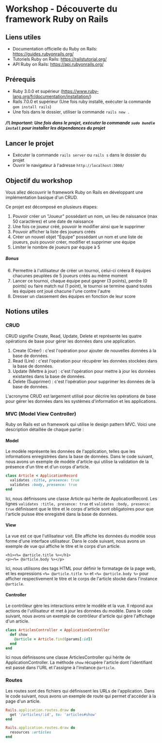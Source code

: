 # Workshop - Découverte du framework Ruby on Rails

## Liens utiles
* Documentation officielle du Ruby on Rails: https://guides.rubyonrails.org/
* Tutoriels Ruby on Rails: https://railstutorial.org/
* API Ruby on Rails: https://api.rubyonrails.org/

## Prérequis
* Ruby 3.0.0 et supérieur (https://www.ruby-lang.org/fr/documentation/installation/)
* Rails 7.0.0 et supérieur (Une fois ruby installé, exécuter la commande `gem install rails`)
* Une fois dans le dossier, utiliser la commande `rails new .`
##### /!\ Important: Une fois dans le projet, exécuter la commande `sudo bundle install` pour installer les dépendances du projet

## Lancer le projet
* Exécuter la commande `rails server` ou `rails s` dans le dossier du projet
* Ouvrir le navigateur à l'adresse `http://localhost:3000/`

## Objectif du workshop
Vous allez découvrir le framework Ruby on Rails en développant une implémentation basique d'un CRUD.

Ce projet est décomposé en plusieurs étapes:
1. Pouvoir créer un "Joueur" possédant un nom, un lieu de naissance (max 50 caractères) et une date de naissance
2. Une fois ce joueur créé, pouvoir le modifier ainsi que le supprimer
3. Pouvoir afficher la liste des joueurs créés
4. Créer un nouvel objet "Équipe" possédant un nom et une liste de joueurs, puis pouvoir créer, modifier et supprimer une équipe
5. Limiter le nombre de joueurs par équipe à 5

##### Bonus
6. Permettre à l'utilisateur de créer un tournoi, celui-ci créera 8 équipes chacunes peuplées de 5 joueurs créés au même moment
7. Lancer ce tournoi, chaque équipe peut gagner (3 points), perdre (0 points) ou faire match nul (1 point), le tournoi se termine quand toutes les équipes ont joué chacune l'une contre l'autre
8. Dresser un classement des équipes en fonction de leur score

## Notions utiles

### CRUD
CRUD signifie Create, Read, Update, Delete et représente les quatre opérations de base pour gérer les données dans une application.

1. Create (Créer) : c'est l'opération pour ajouter de nouvelles données à la base de données.
2. Read (Lire) : c'est l'opération pour récupérer les données stockées dans la base de données.
3. Update (Mettre à jour) : c'est l'opération pour mettre à jour les données existantes dans la base de données.
4. Delete (Supprimer) : c'est l'opération pour supprimer les données de la base de données.

L'acronyme CRUD est largement utilisé pour décrire les opérations de base pour gérer les données dans les systèmes d'information et les applications.

### MVC (Model View Controller)
Ruby on Rails est un framework qui utilise le design pattern MVC. Voici une description détaillée de chaque partie :

#### Model
Le modèle représente les données de l'application, telles que les informations enregistrées dans la base de données. Dans le code suivant, nous avons un exemple de modèle d'article qui utilise la validation de la présence d'un titre et d'un corps d'article.

```ruby
class Article < ApplicationRecord
  validates :title, presence: true
  validates :body, presence: true
end
```

Ici, nous définissons une classe Article qui hérite de ApplicationRecord. Les lignes `validates :title, presence: true` et `validates :body, presence: true` définissent que le titre et le corps d'article sont obligatoires pour que l'article puisse être enregistré dans la base de données.

#### View
La vue est ce que l'utilisateur voit. Elle affiche les données du modèle sous forme d'une interface utilisateur. Dans le code suivant, nous avons un exemple de vue qui affiche le titre et le corps d'un article.

```erb
<h1><%= @article.title %></h1>
<p><%= @article.body %></p>
```

Ici, nous utilisons des tags HTML pour définir le formatage de la page web, et les expressions `<%= @article.title %>` et `<%= @article.body %>` pour afficher respectivement le titre et le corps de l'article stocké dans l'instance `@article`.

#### Controller
Le contrôleur gère les interactions entre le modèle et la vue. Il répond aux actions de l'utilisateur et met à jour les données du modèle. Dans le code suivant, nous avons un exemple de contrôleur d'article qui gère l'affichage d'un article.

```ruby
class ArticlesController < ApplicationController
  def show
    @article = Article.find(params[:id])
  end
end
```

Ici nous définissons une classe ArticlesController qui hérite de ApplicationController. La méthode `show` récupère l'article dont l'identifiant est passé dans l'URL et l'assigne à l'instance `@article`.

### Routes

Les routes sont des fichiers qui définissent les URLs de l'application. Dans le code suivant, nous avons un exemple de route qui permet d'accéder à la page d'un article.

```ruby
Rails.application.routes.draw do
  get '/articles/:id', to: 'articles#show'
end
```

```ruby
Rails.application.routes.draw do
  resources :articles
end
```
